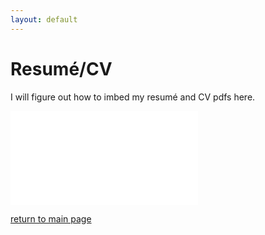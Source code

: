 ```yaml
---
layout: default
---
```


# Resumé/CV

I will figure out how to imbed my resumé and CV pdfs here.

![CV_20221102](/assets/pdf/CV_20221102.pdf "Curriculum Vitae Updated 2022/11/02")

[return to main page](./)